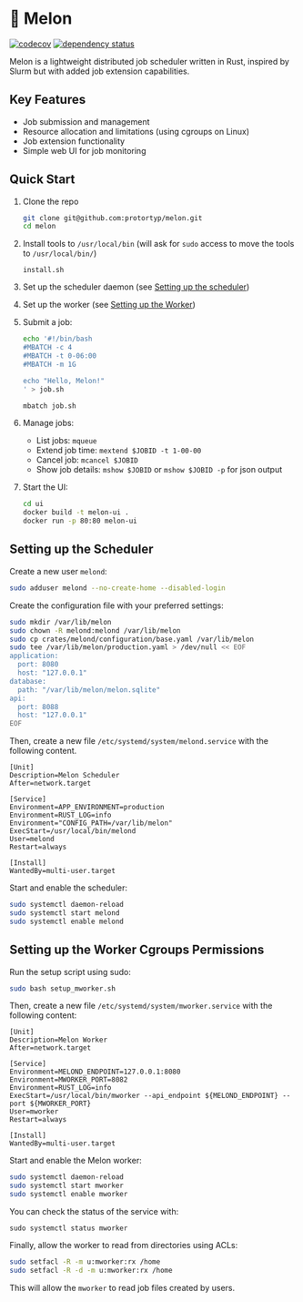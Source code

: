 # 🍉 Melon

[![codecov](https://codecov.io/github/protortyp/melon/graph/badge.svg?token=O0IPLF902F)](https://codecov.io/github/protortyp/melon)
[![dependency status](https://deps.rs/repo/github/protortyp/melon/status.svg)](https://deps.rs/repo/github/protortyp/melon)

Melon is a lightweight distributed job scheduler written in Rust, inspired by Slurm but with added job extension capabilities.

## Key Features

- Job submission and management
- Resource allocation and limitations (using cgroups on Linux)
- Job extension functionality
- Simple web UI for job monitoring

## Quick Start

1. Clone the repo

   ```bash
   git clone git@github.com:protortyp/melon.git
   cd melon
   ```

2. Install tools to `/usr/local/bin` (will ask for `sudo` access to move the tools to `/usr/local/bin/`)

   ```
   install.sh
   ```

3. Set up the scheduler daemon (see [Setting up the scheduler](#setting-up-the-scheduler))

4. Set up the worker (see [Setting up the Worker](#setting-up-the-worker-cgroups-permissions))

5. Submit a job:

   ```bash
   echo '#!/bin/bash
   #MBATCH -c 4
   #MBATCH -t 0-06:00
   #MBATCH -m 1G

   echo "Hello, Melon!"
   ' > job.sh

   mbatch job.sh
   ```

6. Manage jobs:

   - List jobs: `mqueue`
   - Extend job time: `mextend $JOBID -t 1-00-00`
   - Cancel job: `mcancel $JOBID`
   - Show job details: `mshow $JOBID` or `mshow $JOBID -p` for json output

7. Start the UI:
   ```bash
   cd ui
   docker build -t melon-ui .
   docker run -p 80:80 melon-ui
   ```

## Setting up the Scheduler

Create a new user `melond`:

```bash
sudo adduser melond --no-create-home --disabled-login
```

Create the configuration file with your preferred settings:

```bash
sudo mkdir /var/lib/melon
sudo chown -R melond:melond /var/lib/melon
sudo cp crates/melond/configuration/base.yaml /var/lib/melon
sudo tee /var/lib/melon/production.yaml > /dev/null << EOF
application:
  port: 8080
  host: "127.0.0.1"
database:
  path: "/var/lib/melon/melon.sqlite"
api:
  port: 8088
  host: "127.0.0.1"
EOF
```

Then, create a new file `/etc/systemd/system/melond.service` with the following content.

```
[Unit]
Description=Melon Scheduler
After=network.target

[Service]
Environment=APP_ENVIRONMENT=production
Environment=RUST_LOG=info
Environment="CONFIG_PATH=/var/lib/melon"
ExecStart=/usr/local/bin/melond
User=melond
Restart=always

[Install]
WantedBy=multi-user.target
```

Start and enable the scheduler:

```bash
sudo systemctl daemon-reload
sudo systemctl start melond
sudo systemctl enable melond
```

## Setting up the Worker Cgroups Permissions

Run the setup script using sudo:

```bash
sudo bash setup_mworker.sh
```

Then, create a new file `/etc/systemd/system/mworker.service` with the following content:

```
[Unit]
Description=Melon Worker
After=network.target

[Service]
Environment=MELOND_ENDPOINT=127.0.0.1:8080
Environment=MWORKER_PORT=8082
Environment=RUST_LOG=info
ExecStart=/usr/local/bin/mworker --api_endpoint ${MELOND_ENDPOINT} --port ${MWORKER_PORT}
User=mworker
Restart=always

[Install]
WantedBy=multi-user.target
```

Start and enable the Melon worker:

```bash
sudo systemctl daemon-reload
sudo systemctl start mworker
sudo systemctl enable mworker
```

You can check the status of the service with:

```
sudo systemctl status mworker
```

Finally, allow the worker to read from directories using ACLs:

```bash
sudo setfacl -R -m u:mworker:rx /home
sudo setfacl -R -d -m u:mworker:rx /home
```

This will allow the `mworker` to read job files created by users.

